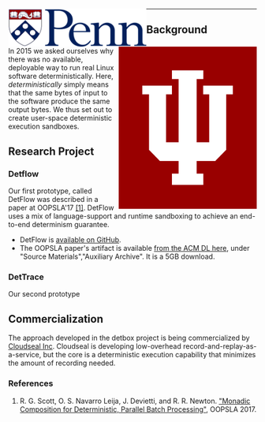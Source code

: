 
<img align="left" width="280" src="images/upenn_logo.png">  <img align="right" width="280" src="images/iu_logo.png">

--------------------------------------------------------------------------------

## Background

In 2015 we asked ourselves why there was no available, deployable way
to run real Linux software deterministically.  Here,
*deterministically* simply means that the same bytes of input to the
software produce the same output bytes. We thus set out to create
user-space deterministic execution sandboxes.

## Research Project

### Detflow

Our first prototype, called DetFlow was described in a paper at
OOPSLA'17 [[1]](#oopsla).  DetFlow uses a mix of language-support and
runtime sandboxing to achieve an end-to-end determinism guarantee.

 * DetFlow is [available on GitHub](https://github.com/iu-parfunc/detflow/).
 * The OOPSLA paper's artifact is available [from the ACM DL here](https://dl.acm.org/citation.cfm?doid=3152284.3133897), under "Source Materials","Auxiliary Archive". It is a 5GB download.

### DetTrace

Our second prototype


## Commercialization

The approach developed in the detbox project is being commercialized
by [Cloudseal Inc](https://cloudseal.io).  Cloudseal is developing
low-overhead record-and-replay-as-a-service, but the core is a
deterministic execution capability that minimizes the amount of
recording needed.

### References

<a name="oopsla"></a>
 1. R. G. Scott, O. S. Navarro Leija, J. Devietti, and R. R. Newton. ["Monadic Composition for Deterministic, Parallel Batch Processing"](https://2017.splashcon.org/event/splash-2017-oopsla-detflow-a-monad-for-deterministic-parallel-shell-scripting), OOPSLA 2017.


<a name="chapter-1"></a>
